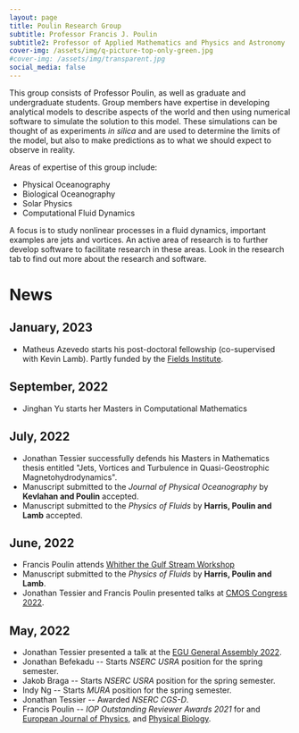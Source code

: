 ```yaml
---
layout: page
title: Poulin Research Group
subtitle: Professor Francis J. Poulin 
subtitle2: Professor of Applied Mathematics and Physics and Astronomy
cover-img: /assets/img/q-picture-top-only-green.jpg
#cover-img: /assets/img/transparent.jpg
social_media: false
---
```


This group consists of Professor Poulin, as well as graduate and undergraduate students. Group members have expertise in developing analytical models to describe aspects of the world and then using numerical software to simulate the solution to this model.  These simulations can be thought of as experiments _in silica_ and are used to determine the limits of the model, but also to make predictions as to what we should expect to observe in reality.  

Areas of expertise of this group include: 
* Physical Oceanography
* Biological Oceanography
* Solar Physics
* Computational Fluid Dynamics

A focus is to study nonlinear processes in a fluid dynamics, important examples are jets and vortices. An active area of research is to further develop software to facilitate research in these areas.  Look in the research tab to find out more about the research and software.

# News

## January, 2023
* Matheus Azevedo starts his post-doctoral fellowship (co-supervised with Kevin Lamb). Partly funded by the [Fields Institute](http://www.fields.utoronto.ca/honours-and-fellowships/postdoctoral-fellowships).

## September, 2022
* Jinghan Yu starts her Masters in Computational Mathematics

## July, 2022

* Jonathan Tessier successfully defends his Masters in Mathematics thesis entitled "Jets, Vortices and Turbulence in Quasi-Geostrophic Magnetohydrodynamics".
* Manuscript submitted to the _Journal of Physical Oceanography_ by **Kevlahan and Poulin** accepted.
* Manuscript submitted to the _Physics of Fluids_ by **Harris, Poulin and Lamb** accepted.

## June, 2022

* Francis Poulin attends [Whither the Gulf Stream Workshop](https://usclivar.org/meetings/gulf-stream-workshop)
* Manuscript submitted to the _Physics of Fluids_ by **Harris, Poulin and Lamb**.
* Jonathan Tessier and Francis Poulin presented talks at [CMOS Congress 2022](https://congress.cmos.ca/).

## May, 2022

* Jonathan Tessier presented a talk at the [EGU General Assembly 2022](https://www.egu22.eu/).
* Jonathan Befekadu -- Starts _NSERC USRA_ position for the spring semester.
* Jakob Braga -- Starts _NSERC USRA_ position for the spring semester.
* Indy Ng -- Starts _MURA_ position for the spring semester.
* Jonathan Tessier -- Awarded _NSERC CGS-D_.
* Francis Poulin -- _IOP Outstanding Reviewer Awards 2021_ for and [European Journal of Physics](https://iopscience.iop.org/journal/0143-0807), and [Physical Biology](https://iopscience.iop.org/journal/1478-3975). 
